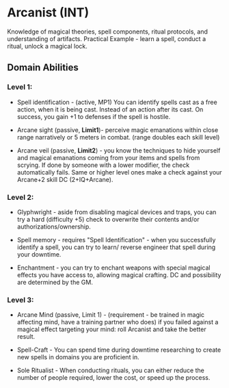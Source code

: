# Arcanist (INT)
    

Knowledge of magical theories, spell components, ritual protocols, and understanding of artifacts. Practical Example - learn a spell, conduct a ritual, unlock a magical lock.

## Domain Abilities

### Level 1:

- Spell identification - (active, MP1) You can identify spells cast as a free action, when it is being cast. Instead of an action after its cast. On success, you gain +1 to defenses if the spell is hostile.
    
- Arcane sight (passive, **Limit1**)- perceive magic emanations within close range narratively or 5 meters in combat. (range doubles each skill level)
    
- Arcane veil (passive, **Limit2**) - you know the techniques to hide yourself and magical emanations coming from your items and spells from scrying. If done by someone with a lower modifier, the check automatically fails. Same or higher level ones make a check against your Arcane+2 skill DC (2+IQ+Arcane).
    

### Level 2:

- Glyphwright - aside from disabling magical devices and traps, you can try a hard (difficulty +5) check to overwrite their contents and/or authorizations/ownership.
    
- Spell memory - requires "Spell Identification" - when you successfully identify a spell, you can try to learn/ reverse engineer that spell during your downtime.
    
- Enchantment - you can try to enchant weapons with special magical effects you have access to, allowing magical crafting. DC and possibility are determined by the GM.
    

### Level 3:

- Arcane Mind (passive, Limit 1) - (requirement - be trained in magic affecting mind, have a training partner who does) if you failed against a magical effect targeting your mind: roll Arcanist and take the better result.
    
- Spell-Craft - You can spend time during downtime researching to create new spells in domains you are proficient in.
    
- Sole Ritualist - When conducting rituals, you can either reduce the number of people required, lower the cost, or speed up the process.